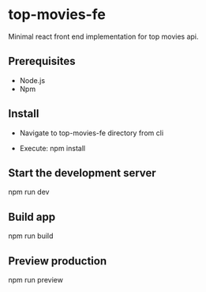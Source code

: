 # top-movies-fe
Minimal react front end implementation for top movies api.

## Prerequisites

- Node.js
- Npm

## Install

- Navigate to top-movies-fe directory from cli

- Execute:
    npm install

## Start the development server

npm run dev

## Build app

npm run build

## Preview production

npm run preview
